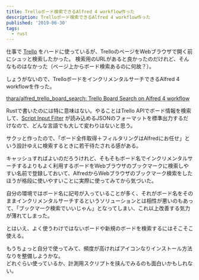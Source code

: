 ```yaml
---
title: Trelloボード検索できるAlfred 4 workflow作った
description: Trelloボード検索できるAlfred 4 workflow作った
published: '2019-06-30'
tags:
  - rust
---
```

仕事で [Trello](https://trello.com) をハードに使っているが、TrelloのページをWebブラウザで開く前にシュッと検索したかった。
検索用のURLがあると良かったのだけれど、そんなものはなかった（ページ上からボード検索あるのに何故？）。

しょうがないので、TrelloボードをインクリメンタルサーチできるAlfred 4 workflowを作った。

[thara/alfred_trello_board_search: Trello Board Search on Alfred 4 workflow](https://github.com/thara/alfred_trello_board_search)

Rustで書いたのには特に意味はない。やることはTrello APIでボード情報を検索して、[Script Input Filter](https://www.alfredapp.com/help/workflows/inputs/script-filter/) が読み込めるJSONのフォーマットを標準出力するだけなので、どんな言語でも大して変わりはないと思う。

サクッと作ったので、「ボード全件取得＋フィルタリングはAlfredにお任せ」という設計ゆえに検索するときに若干待たされる感がある。

キャッシュすればよいのだろうけれど、そもそもボード名でインクリメンタルサーチするよりもよく利用するボードをWebブラウザのブックマークに検索しやすい名前で登録しておいて、AlfredからWebブラウザのブックマーク検索をしたほうが格段に使いやすいことに実際に使ってみてから気づいた。   

自分の環境ではボード名に記号が入っていることが多く、それがボード名をそのままインクリメンタルサーチするというソリューションとは相性が悪いのもあって、「ブックマーク検索でいいじゃん」となってしまい、これ以上改善する気力が薄れてしまった。   

とはいえ、よく使うわけではないボードや新規のボードを検索するにはそこそこ使える。   

もうちょっと自分で使ってみて、頻度が高ければアイコンなりインストール方法なりを整備しようかな。   
どれぐらい使っているか、計測用スクリプトを挟んでみるのも面白いかもしれない。
